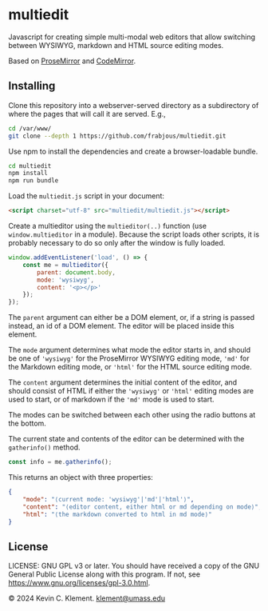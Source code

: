 
# multiedit

Javascript for creating simple multi-modal web editors that allow switching between WYSIWYG, markdown and HTML source editing modes.

Based on [ProseMirror](https://prosemirror.net/) and [CodeMirror](https://codemirror.net/).

## Installing

Clone this repository into a webserver-served directory as a subdirectory of where the pages that will call it are served. E.g.,

```sh
cd /var/www/
git clone --depth 1 https://github.com/frabjous/multiedit.git
```

Use npm to install the dependencies and create a browser-loadable bundle.

```sh
cd multiedit
npm install
npm run bundle
```

Load the `multiedit.js` script in your document:

```html
<script charset="utf-8" src="multiedit/multiedit.js"></script>
```

Create a multieditor using the `multieditor(..)` function (use `window.multieditor` in a module). Because the script loads other scripts, it is probably necessary to do so only after the window is fully loaded.

```javascript
window.addEventListener('load', () => {
    const me = multieditor({
        parent: document.body,
        mode: 'wysiwyg',
        content: '<p></p>'
    });
});
```
The `parent` argument can either be a DOM element, or, if a string is passed instead, an id of a DOM element. The editor will be placed inside this element.

The `mode` argument determines what mode the editor starts in, and should be one of `'wysiwyg'` for the ProseMirror WYSIWYG editing mode, `'md'` for the Markdown editing mode, or `'html'` for the HTML source editing mode.

The `content` argument determines the initial content of the editor, and should consist of HTML if either the `'wysiwyg'` or `'html'` editing modes are used to start, or of markdown if the `'md'` mode is used to start.

The modes can be switched between each other using the radio buttons at the bottom.

The current state and contents of the editor can be determined with the `gatherinfo()` method.

```javascript
const info = me.gatherinfo();
```

This returns an object with three properties:

```json
{
    "mode": "⟨current mode: 'wysiwyg'|'md'|'html'⟩",
    "content": "⟨editor content, either html or md depending on mode⟩",
    "html": "⟨the markdown converted to html in md mode⟩"
}
```

## License

LICENSE: GNU GPL v3 or later. You should have received a copy of the GNU General
Public License along with this program. If not, see
<https://www.gnu.org/licenses/gpl-3.0.html>.

© 2024 Kevin C. Klement. <klement@umass.edu>
